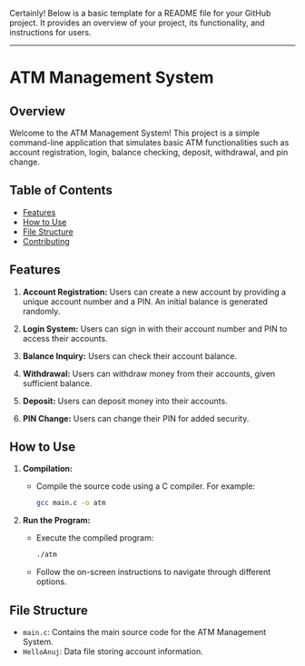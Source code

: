 Certainly! Below is a basic template for a README file for your GitHub project. It provides an overview of your project, its functionality, and instructions for users.

---

# ATM Management System

## Overview

Welcome to the ATM Management System! This project is a simple command-line application that simulates basic ATM functionalities such as account registration, login, balance checking, deposit, withdrawal, and pin change.

## Table of Contents

- [Features](#features)
- [How to Use](#how-to-use)
- [File Structure](#file-structure)
- [Contributing](#contributing)

## Features

1. **Account Registration:** Users can create a new account by providing a unique account number and a PIN. An initial balance is generated randomly.

2. **Login System:** Users can sign in with their account number and PIN to access their accounts.

3. **Balance Inquiry:** Users can check their account balance.

4. **Withdrawal:** Users can withdraw money from their accounts, given sufficient balance.

5. **Deposit:** Users can deposit money into their accounts.

6. **PIN Change:** Users can change their PIN for added security.

## How to Use

1. **Compilation:**
   - Compile the source code using a C compiler. For example:
     ```bash
     gcc main.c -o atm
     ```

2. **Run the Program:**
   - Execute the compiled program:
     ```bash
     ./atm
     ```
   - Follow the on-screen instructions to navigate through different options.

## File Structure

- `main.c`: Contains the main source code for the ATM Management System.
- `HelloAnuj`: Data file storing account information.

